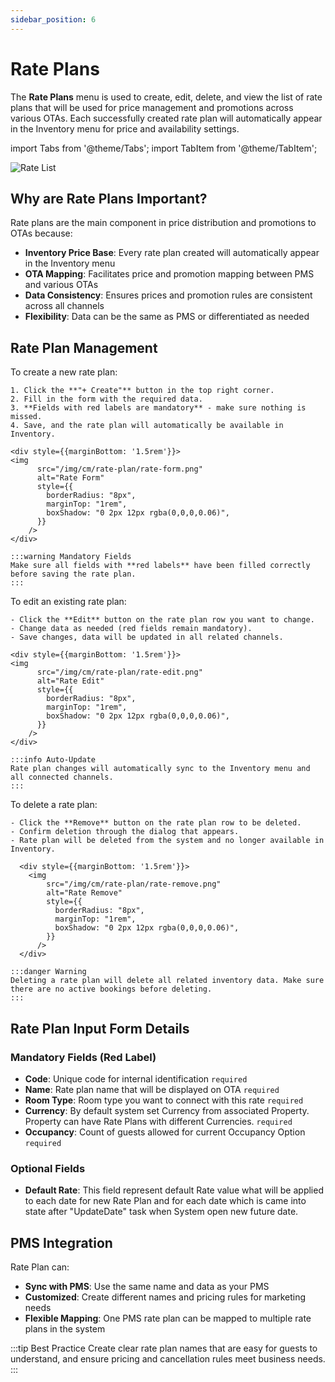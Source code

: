 ```yaml
---
sidebar_position: 6
---
```


# Rate Plans

The **Rate Plans** menu is used to create, edit, delete, and view the list of rate plans that will be used for price management and promotions across various OTAs. Each successfully created rate plan will automatically appear in the Inventory menu for price and availability settings.

import Tabs from '@theme/Tabs';
import TabItem from '@theme/TabItem';

<div style={{marginBottom: '1.5rem'}}>
<img
      src="/img/cm/rate-plan/rate-list.png"
      alt="Rate List"
      style={{
        borderRadius: "8px",
        marginTop: "1rem",
        boxShadow: "0 2px 12px rgba(0,0,0,0.06)",
      }}
    />
</div>

## Why are Rate Plans Important?

Rate plans are the main component in price distribution and promotions to OTAs because:

- **Inventory Price Base**: Every rate plan created will automatically appear in the Inventory menu
- **OTA Mapping**: Facilitates price and promotion mapping between PMS and various OTAs
- **Data Consistency**: Ensures prices and promotion rules are consistent across all channels
- **Flexibility**: Data can be the same as PMS or differentiated as needed

## Rate Plan Management

<Tabs className="unique-tabs">
  <TabItem value="create" label="Create" default>
    To create a new rate plan:
    
    1. Click the **"+ Create"** button in the top right corner.
    2. Fill in the form with the required data.
    3. **Fields with red labels are mandatory** - make sure nothing is missed.
    4. Save, and the rate plan will automatically be available in Inventory.
    
    <div style={{marginBottom: '1.5rem'}}>
    <img
          src="/img/cm/rate-plan/rate-form.png"
          alt="Rate Form"
          style={{
            borderRadius: "8px",
            marginTop: "1rem",
            boxShadow: "0 2px 12px rgba(0,0,0,0.06)",
          }}
        />
    </div>
    
    :::warning Mandatory Fields
    Make sure all fields with **red labels** have been filled correctly before saving the rate plan.
    :::
  </TabItem>
  <TabItem value="edit" label="Edit">
    To edit an existing rate plan:
    
    - Click the **Edit** button on the rate plan row you want to change.
    - Change data as needed (red fields remain mandatory).
    - Save changes, data will be updated in all related channels.
    
    <div style={{marginBottom: '1.5rem'}}>
    <img
          src="/img/cm/rate-plan/rate-edit.png"
          alt="Rate Edit"
          style={{
            borderRadius: "8px",
            marginTop: "1rem",
            boxShadow: "0 2px 12px rgba(0,0,0,0.06)",
          }}
        />
    </div>
    
    :::info Auto-Update
    Rate plan changes will automatically sync to the Inventory menu and all connected channels.
    :::
  </TabItem>
  <TabItem value="remove" label="Remove">
    To delete a rate plan:
    
    - Click the **Remove** button on the rate plan row to be deleted.
    - Confirm deletion through the dialog that appears.
    - Rate plan will be deleted from the system and no longer available in Inventory.
    
      <div style={{marginBottom: '1.5rem'}}>
        <img
            src="/img/cm/rate-plan/rate-remove.png"
            alt="Rate Remove"
            style={{
              borderRadius: "8px",
              marginTop: "1rem",
              boxShadow: "0 2px 12px rgba(0,0,0,0.06)",
            }}
          />
      </div>
    
    :::danger Warning
    Deleting a rate plan will delete all related inventory data. Make sure there are no active bookings before deleting.
    :::
  </TabItem>
</Tabs>

## Rate Plan Input Form Details

### Mandatory Fields (Red Label)

- **Code**: Unique code for internal identification `required`
- **Name**: Rate plan name that will be displayed on OTA `required`
- **Room Type**: Room type you want to connect with this rate `required`
- **Currency**: By default system set Currency from associated Property.
  Property can have Rate Plans with different Currencies. `required`
- **Occupancy**: Count of guests allowed for current Occupancy Option `required`

### Optional Fields

- **Default Rate**: This field represent default Rate value what will be applied to each date for new Rate Plan and for each date which is came into state after "UpdateDate" task when System open new future date.

## PMS Integration

Rate Plan can:

- **Sync with PMS**: Use the same name and data as your PMS
- **Customized**: Create different names and pricing rules for marketing needs
- **Flexible Mapping**: One PMS rate plan can be mapped to multiple rate plans in the system

:::tip Best Practice
Create clear rate plan names that are easy for guests to understand, and ensure pricing and cancellation rules meet business needs.
:::
